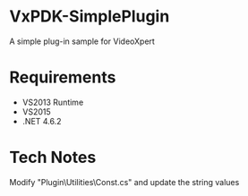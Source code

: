 # VxPDK-SimplePlugin
A simple plug-in sample for VideoXpert

# Requirements
* VS2013 Runtime
* VS2015
* .NET 4.6.2

# Tech Notes
Modify "Plugin\Utilities\Const.cs" and update the string values


